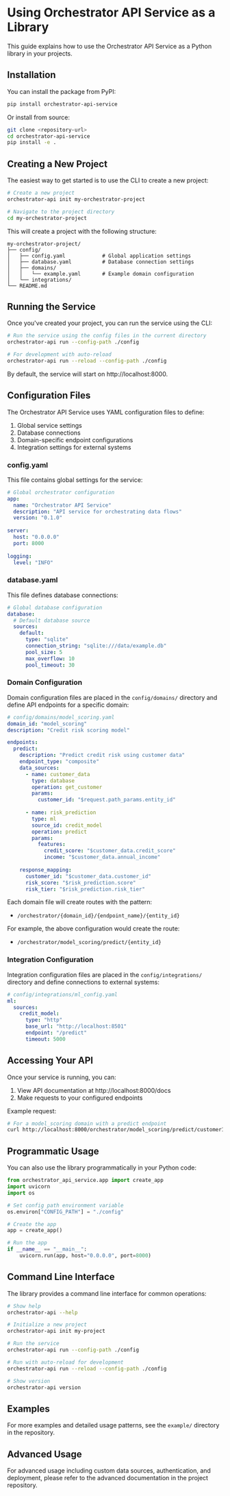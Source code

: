 # Using Orchestrator API Service as a Library

This guide explains how to use the Orchestrator API Service as a Python library in your projects.

## Installation

You can install the package from PyPI:

```bash
pip install orchestrator-api-service
```

Or install from source:

```bash
git clone <repository-url>
cd orchestrator-api-service
pip install -e .
```

## Creating a New Project

The easiest way to get started is to use the CLI to create a new project:

```bash
# Create a new project
orchestrator-api init my-orchestrator-project

# Navigate to the project directory
cd my-orchestrator-project
```

This will create a project with the following structure:

```
my-orchestrator-project/
├── config/
│   ├── config.yaml            # Global application settings
│   ├── database.yaml          # Database connection settings
│   ├── domains/
│   │   └── example.yaml       # Example domain configuration
│   └── integrations/
└── README.md
```

## Running the Service

Once you've created your project, you can run the service using the CLI:

```bash
# Run the service using the config files in the current directory
orchestrator-api run --config-path ./config

# For development with auto-reload
orchestrator-api run --reload --config-path ./config
```

By default, the service will start on http://localhost:8000.

## Configuration Files

The Orchestrator API Service uses YAML configuration files to define:

1. Global service settings
2. Database connections
3. Domain-specific endpoint configurations
4. Integration settings for external systems

### config.yaml

This file contains global settings for the service:

```yaml
# Global orchestrator configuration
app:
  name: "Orchestrator API Service"
  description: "API service for orchestrating data flows"
  version: "0.1.0"
  
server:
  host: "0.0.0.0"
  port: 8000
  
logging:
  level: "INFO"
```

### database.yaml

This file defines database connections:

```yaml
# Global database configuration
database:
  # Default database source
  sources:
    default:
      type: "sqlite"
      connection_string: "sqlite:///data/example.db"
      pool_size: 5
      max_overflow: 10
      pool_timeout: 30
```

### Domain Configuration

Domain configuration files are placed in the `config/domains/` directory and define API endpoints for a specific domain:

```yaml
# config/domains/model_scoring.yaml
domain_id: "model_scoring"
description: "Credit risk scoring model"

endpoints:
  predict:
    description: "Predict credit risk using customer data"
    endpoint_type: "composite"
    data_sources:
      - name: customer_data
        type: database
        operation: get_customer
        params:
          customer_id: "$request.path_params.entity_id"
      
      - name: risk_prediction
        type: ml
        source_id: credit_model
        operation: predict
        params:
          features:
            credit_score: "$customer_data.credit_score"
            income: "$customer_data.annual_income"
    
    response_mapping:
      customer_id: "$customer_data.customer_id"
      risk_score: "$risk_prediction.score"
      risk_tier: "$risk_prediction.risk_tier"
```

Each domain file will create routes with the pattern:
- `/orchestrator/{domain_id}/{endpoint_name}/{entity_id}`

For example, the above configuration would create the route:
- `/orchestrator/model_scoring/predict/{entity_id}`

### Integration Configuration

Integration configuration files are placed in the `config/integrations/` directory and define connections to external systems:

```yaml
# config/integrations/ml_config.yaml
ml:
  sources:
    credit_model:
      type: "http"
      base_url: "http://localhost:8501"
      endpoint: "/predict"
      timeout: 5000
```

## Accessing Your API

Once your service is running, you can:

1. View API documentation at http://localhost:8000/docs
2. Make requests to your configured endpoints

Example request:

```bash
# For a model_scoring domain with a predict endpoint
curl http://localhost:8000/orchestrator/model_scoring/predict/customer123
```

## Programmatic Usage

You can also use the library programmatically in your Python code:

```python
from orchestrator_api_service.app import create_app
import uvicorn
import os

# Set config path environment variable
os.environ["CONFIG_PATH"] = "./config"

# Create the app
app = create_app()

# Run the app
if __name__ == "__main__":
    uvicorn.run(app, host="0.0.0.0", port=8000)
```

## Command Line Interface

The library provides a command line interface for common operations:

```bash
# Show help
orchestrator-api --help

# Initialize a new project
orchestrator-api init my-project

# Run the service
orchestrator-api run --config-path ./config

# Run with auto-reload for development
orchestrator-api run --reload --config-path ./config

# Show version
orchestrator-api version
```

## Examples

For more examples and detailed usage patterns, see the `example/` directory in the repository.

## Advanced Usage

For advanced usage including custom data sources, authentication, and deployment, please refer to the advanced documentation in the project repository.
